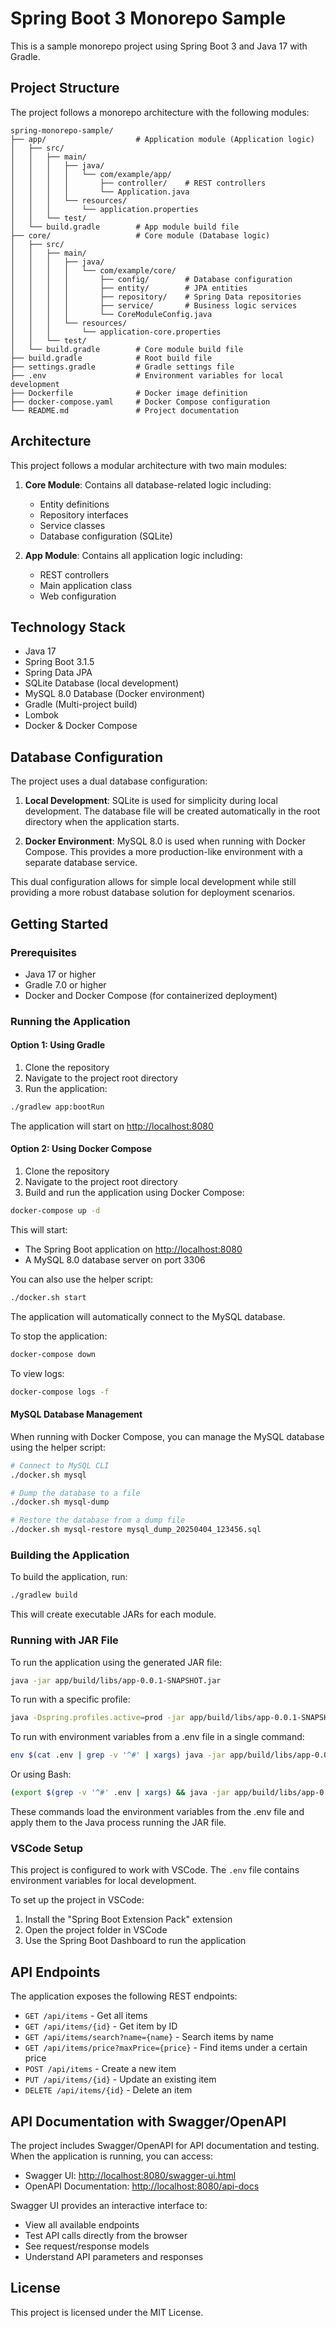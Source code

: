 # Spring Boot 3 Monorepo Sample

This is a sample monorepo project using Spring Boot 3 and Java 17 with Gradle.

## Project Structure

The project follows a monorepo architecture with the following modules:

```
spring-monorepo-sample/
├── app/                    # Application module (Application logic)
│   ├── src/
│   │   ├── main/
│   │   │   ├── java/
│   │   │   │   └── com/example/app/
│   │   │   │       ├── controller/    # REST controllers
│   │   │   │       └── Application.java
│   │   │   └── resources/
│   │   │       └── application.properties
│   │   └── test/
│   └── build.gradle        # App module build file
├── core/                   # Core module (Database logic)
│   ├── src/
│   │   ├── main/
│   │   │   ├── java/
│   │   │   │   └── com/example/core/
│   │   │   │       ├── config/        # Database configuration
│   │   │   │       ├── entity/        # JPA entities
│   │   │   │       ├── repository/    # Spring Data repositories
│   │   │   │       ├── service/       # Business logic services
│   │   │   │       └── CoreModuleConfig.java
│   │   │   └── resources/
│   │   │       └── application-core.properties
│   │   └── test/
│   └── build.gradle        # Core module build file
├── build.gradle            # Root build file
├── settings.gradle         # Gradle settings file
├── .env                    # Environment variables for local development
├── Dockerfile              # Docker image definition
├── docker-compose.yaml     # Docker Compose configuration
└── README.md               # Project documentation
```

## Architecture

This project follows a modular architecture with two main modules:

1. **Core Module**: Contains all database-related logic including:
   - Entity definitions
   - Repository interfaces
   - Service classes
   - Database configuration (SQLite)

2. **App Module**: Contains all application logic including:
   - REST controllers
   - Main application class
   - Web configuration

## Technology Stack

- Java 17
- Spring Boot 3.1.5
- Spring Data JPA
- SQLite Database (local development)
- MySQL 8.0 Database (Docker environment)
- Gradle (Multi-project build)
- Lombok
- Docker & Docker Compose

## Database Configuration

The project uses a dual database configuration:

1. **Local Development**: SQLite is used for simplicity during local development. The database file will be created automatically in the root directory when the application starts.

2. **Docker Environment**: MySQL 8.0 is used when running with Docker Compose. This provides a more production-like environment with a separate database service.

This dual configuration allows for simple local development while still providing a more robust database solution for deployment scenarios.

## Getting Started

### Prerequisites

- Java 17 or higher
- Gradle 7.0 or higher
- Docker and Docker Compose (for containerized deployment)

### Running the Application

#### Option 1: Using Gradle

1. Clone the repository
2. Navigate to the project root directory
3. Run the application:

```bash
./gradlew app:bootRun
```

The application will start on <http://localhost:8080>

#### Option 2: Using Docker Compose

1. Clone the repository
2. Navigate to the project root directory
3. Build and run the application using Docker Compose:

```bash
docker-compose up -d
```

This will start:

- The Spring Boot application on <http://localhost:8080>
- A MySQL 8.0 database server on port 3306

You can also use the helper script:

```bash
./docker.sh start
```

The application will automatically connect to the MySQL database.

To stop the application:

```bash
docker-compose down
```

To view logs:

```bash
docker-compose logs -f
```

#### MySQL Database Management

When running with Docker Compose, you can manage the MySQL database using the helper script:

```bash
# Connect to MySQL CLI
./docker.sh mysql

# Dump the database to a file
./docker.sh mysql-dump

# Restore the database from a dump file
./docker.sh mysql-restore mysql_dump_20250404_123456.sql
```

### Building the Application

To build the application, run:

```bash
./gradlew build
```

This will create executable JARs for each module.

### Running with JAR File

To run the application using the generated JAR file:

```bash
java -jar app/build/libs/app-0.0.1-SNAPSHOT.jar
```

To run with a specific profile:

```bash
java -Dspring.profiles.active=prod -jar app/build/libs/app-0.0.1-SNAPSHOT.jar
```

To run with environment variables from a .env file in a single command:

```bash
env $(cat .env | grep -v '^#' | xargs) java -jar app/build/libs/app-0.0.1-SNAPSHOT.jar
```

Or using Bash:

```bash
(export $(grep -v '^#' .env | xargs) && java -jar app/build/libs/app-0.0.1-SNAPSHOT.jar)
```

These commands load the environment variables from the .env file and apply them to the Java process running the JAR file.

### VSCode Setup

This project is configured to work with VSCode. The `.env` file contains environment variables for local development.

To set up the project in VSCode:

1. Install the "Spring Boot Extension Pack" extension
2. Open the project folder in VSCode
3. Use the Spring Boot Dashboard to run the application

## API Endpoints

The application exposes the following REST endpoints:

- `GET /api/items` - Get all items
- `GET /api/items/{id}` - Get item by ID
- `GET /api/items/search?name={name}` - Search items by name
- `GET /api/items/price?maxPrice={price}` - Find items under a certain price
- `POST /api/items` - Create a new item
- `PUT /api/items/{id}` - Update an existing item
- `DELETE /api/items/{id}` - Delete an item

## API Documentation with Swagger/OpenAPI

The project includes Swagger/OpenAPI for API documentation and testing. When the application is running, you can access:

- Swagger UI: <http://localhost:8080/swagger-ui.html>
- OpenAPI Documentation: <http://localhost:8080/api-docs>

Swagger UI provides an interactive interface to:

- View all available endpoints
- Test API calls directly from the browser
- See request/response models
- Understand API parameters and responses

## License

This project is licensed under the MIT License.

